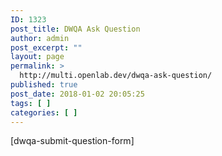 ```yaml
---
ID: 1323
post_title: DWQA Ask Question
author: admin
post_excerpt: ""
layout: page
permalink: >
  http://multi.openlab.dev/dwqa-ask-question/
published: true
post_date: 2018-01-02 20:05:25
tags: [ ]
categories: [ ]
---
```

[dwqa-submit-question-form]